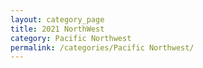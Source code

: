 ```yaml
---
layout: category_page
title: 2021 NorthWest 
category: Pacific Northwest 
permalink: /categories/Pacific Northwest/
---
```


